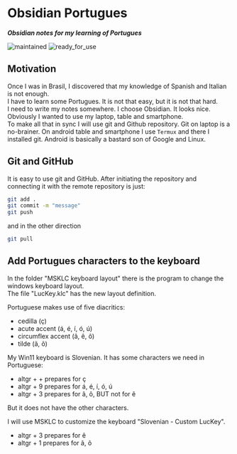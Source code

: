 # Obsidian Portugues

***Obsidian notes for my learning of Portugues***

 ![maintained](https://img.shields.io/badge/maintained-green)
 ![ready_for_use](https://img.shields.io/badge/ready_for_use-green)

## Motivation

Once I was in Brasil, I discovered that my knowledge of Spanish and Italian is not enough.  
I have to learn some Portugues. It is not that easy, but it is not that hard.  
I need to write my notes somewhere. I choose Obsidian. It looks nice.  
Obviously I wanted to use my laptop, table and smartphone.  
To make all that in sync I will use git and Github repository.
Git on laptop is a no-brainer.
On android table and smartphone I use `Termux` and there I installed git. Android is basically a bastard son of Google and Linux.

## Git and GitHub

It is easy to use git and GitHub.
After initiating the repository and connecting it with the remote repository is just:

```bash
git add .
git commit -m "message"
git push
```

and in the other direction

```bash
git pull
```

## Add Portugues characters to the keyboard

In the folder "MSKLC keyboard layout" there is the program to change the windows keyboard layout.  
The file "LucKey.klc" has the new layout definition.  

Portuguese makes use of five diacritics:

- cedilla (ç)
- acute accent (á, é, í, ó, ú)
- circumflex accent (â, ê, ô)
- tilde (ã, õ)

My Win11 keyboard is Slovenian.
It has some characters we need in Portuguese:

- altgr + + prepares for ç
- altgr + 9 prepares for á, é, í, ó, ú
- altgr + 3 prepares for â, ô, BUT not for ê

But it does not have the other characters.

I will use MSKLC to customize the keyboard "Slovenian - Custom LucKey".

- altgr + 3 prepares for ê
- altgr + 1 prepares for ã, õ
